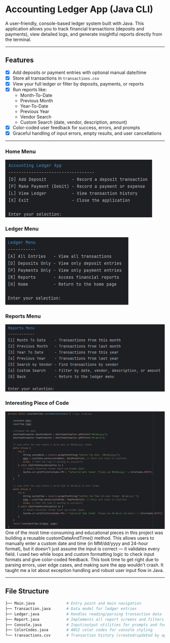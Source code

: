 # Accounting Ledger App (Java CLI)

A user-friendly, console-based ledger system built with Java. This application allows you to track 
financial transactions (deposits and payments), view detailed logs, and generate insightful reports 
directly from the terminal.

---

## Features

- [x] Add deposits or payment entries with optional manual date/time
- [x] Store all transactions in `transactions.csv`
- [x] View your full ledger or filter by deposits, payments, or reports
- [x] Run reports like:
    - Month-To-Date
    - Previous Month
    - Year-To-Date
    - Previous Year
    - Vendor Search
    - Custom Search (date, vendor, description, amount)
- [x] Color-coded user feedback for success, errors, and prompts
- [x] Graceful handling of input errors, empty results, and user cancellations

---

### Home Menu
![Home Screen Screenshot](screenshots/homescreen.png)

### Ledger Menu
![Ledger Screen Screenshot](screenshots/ledgerscreen.png)

### Reports Menu
![Reports Screen Screenshot](screenshots/reportscreen.png)

### Interesting Piece of Code
![Interesting Piece of Code Screenshot](screenshots/interestingcode.png)
One of the most time-consuming and educational pieces in this project was building a reusable 
customDateAndTime() method. This allows users to manually enter a custom date and time 
(in MM/dd/yyyy and 24-hour format), but it doesn't just assume the input is correct — it validates 
every field. I used two while loops and custom formatting logic to check input formats and give 
color-coded feedback. This took time to get right due to parsing errors, user edge cases, and making 
sure the app wouldn't crash. It taught me a lot about exception handling and robust user input flow in 
Java.

---

## File Structure

```bash
├── Main.java              # Entry point and main navigation
├── Transaction.java       # Data model for ledger entries
├── Ledger.java            # Handles reading/parsing transaction data
├── Report.java            # Implements all report screens and filters
├── Console.java           # Input/output utilities for prompts and formatting
├── ColorCodes.java        # ANSI color codes for console styling
└── transactions.csv       # Transaction history (created/updated by app)
